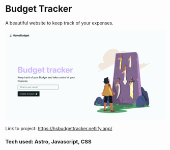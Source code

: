 # Budget Tracker
A beautiful website to keep track of your expenses. 

![title](public/githubImage.png)

Link to project: https://hsbudgettracker.netlify.app/


### Tech used: Astro, Javascript, CSS




